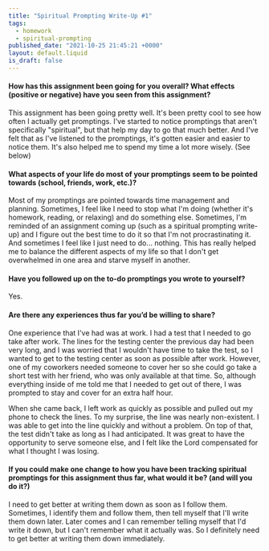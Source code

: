 ```yaml
---
title: "Spiritual Prompting Write-Up #1"
tags:
  - homework
  - spiritual-prompting
published_date: "2021-10-25 21:45:21 +0000"
layout: default.liquid
is_draft: false
---
```

#### How has this assignment been going for you overall? What effects (positive or negative) have you seen from this assignment?
This assignment has been going pretty well. It's
been pretty cool to see how often I actually get
promptings. I've started to notice promptings that
aren't specifically "spiritual", but that help my
day to go that much better. And I've felt that as
I've listened to the promptings, it's gotten
easier and easier to notice them. It's also helped
me to spend my time a lot more wisely. (See below)

#### What aspects of your life do most of your promptings seem to be pointed towards (school, friends, work, etc.)?
Most of my promptings are pointed towards time
management and planning. Sometimes, I feel like I
need to stop what I'm doing (whether it's
homework, reading, or relaxing) and do something
else. Sometimes, I'm reminded of an assignment
coming up (such as a spiritual prompting write-up)
and I figure out the best time to do it so that
I'm not procrastinating it. And sometimes I feel
like I just need to do... nothing. This has really
helped me to balance the different aspects of my
life so that I don't get overwhelmed in one area
and starve myself in another.

#### Have you followed up on the to-do promptings you wrote to yourself?
Yes.

#### Are there any experiences thus far you’d be willing to share?
One experience that I've had was at work. I had a
test that I needed to go take after work. The
lines for the testing center the previous day had
been very long, and I was worried that I wouldn't
have time to take the test, so I wanted to get to
the testing center as soon as possible after
work. However, one of my coworkers needed someone
to cover her so she could go take a short test
with her friend, who was only available at that
time. So, although everything inside of me told me
that I needed to get out of there, I was prompted
to stay and cover for an extra half hour.

When she came back, I left work as quickly as
possible and pulled out my phone to check the
lines. To my surprise, the line was nearly
non-existent. I was able to get into the line
quickly and without a problem. On top of that, the
test didn't take as long as I had anticipated. It
was great to have the opportunity to serve someone
else, and I felt like the Lord compensated for
what I thought I was losing.

#### If you could make one change to how you have been tracking spiritual promptings for this assignment thus far, what would it be? (and will you do it?)
I need to get better at writing them down as soon
as I follow them. Sometimes, I identify them and
follow them, then tell myself that I'll write them
down later. Later comes and I can remember telling
myself that I'd write it down, but I can't
remember what it actually was. So I definitely
need to get better at writing them down immediately.
